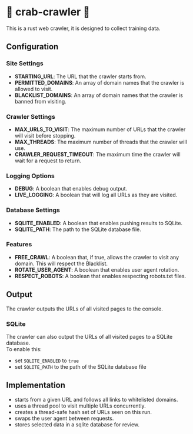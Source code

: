 # 🦀 crab-crawler 🦀 
This is a rust web crawler, it is designed to collect training data.  

## Configuration

### Site Settings
- **STARTING_URL**: The URL that the crawler starts from.
- **PERMITTED_DOMAINS**: An array of domain names that the crawler is allowed to visit.
- **BLACKLIST_DOMAINS**: An array of domain names that the crawler is banned from visiting.

### Crawler Settings
- **MAX_URLS_TO_VISIT**: The maximum number of URLs that the crawler will visit before stopping.
- **MAX_THREADS**: The maximum number of threads that the crawler will use.
- **CRAWLER_REQUEST_TIMEOUT**: The maximum time the crawler will wait for a request to return.

### Logging Options
- **DEBUG**: A boolean that enables debug output.
- **LIVE_LOGGING**: A boolean that will log all URLs as they are visited.

### Database Settings
- **SQLITE_ENABLED**: A boolean that enables pushing results to SQLite.
- **SQLITE_PATH**: The path to the SQLite database file.

### Features
- **FREE_CRAWL**: A boolean that, if true, allows the crawler to visit any domain. This will respect the Blacklist.
- **ROTATE_USER_AGENT**: A boolean that enables user agent rotation.
- **RESPECT_ROBOTS**: A boolean that enables respecting robots.txt files.

## Output
The crawler outputs the URLs of all visited pages to the console.

### SQLite
The crawler can also output the URLs of all visited pages to a SQLite database.  
To enable this:
- set `SQLITE_ENABLED` to `true`
- set `SQLITE_PATH` to the path of the SQLite database file

## Implementation
- starts from a given URL and follows all links to whitelisted domains.  
- uses a thread pool to visit multiple URLs concurrently.
- creates a thread-safe hash set of URLs seen on this run.
- swaps the user agent between requests.
- stores selected data in a sqlite database for review.

